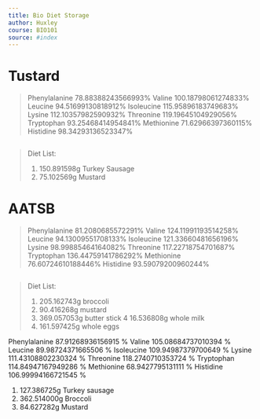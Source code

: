 ```yaml
---
title: Bio Diet Storage 
author: Huxley 
course: BIO101
source: #index
---
```



# Tustard 
> Phenylalanine 78.88388243566993%
Valine 100.18798061274833%
Leucine 94.51699130818912%
Isoleucine 115.95896183749683%
Lysine 112.10357982590932%
Threonine 119.19645104929056%
Tryptophan 93.25468414954841%
Methionine 71.62966397360115%
Histidine 98.34293136523347%
```
```
> Diet List:
> 1. 150.891598g Turkey Sausage
> 2. 75.102569g Mustard

# AATSB
> Phenylalanine 81.2080685572291%
Valine 124.11991193514258%
Leucine 94.13009551708133%
Isoleucine 121.33660481656196%
Lysine 98.99885464164082%
Threonine 117.22718754701687%
Tryptophan 136.44759141786292%
Methionine 76.60724610188446%
Histidine 93.59079200960244%
```
```
> Diet List:
> 1. 205.162743g broccoli
> 2. 90.416268g mustard
> 3. 369.057053g butter stick
> 4 16.536808g whole milk
> 5. 161.597425g whole eggs



Phenylalanine 87.91268936156915 %
Valine 105.08684737010394 %
Leucine 89.98724371665506 %
Isoleucine 109.94987379700649 %
Lysine 111.43108802230324 %
Threonine 118.2740710353724 %
Tryptophan 114.84947167949286 %
Methionine 68.9427795131111 %
Histidine 106.99994166721545 %

1. 127.386725g Turkey sausage
2. 362.514000g Broccoli
3. 84.627282g Mustard
















